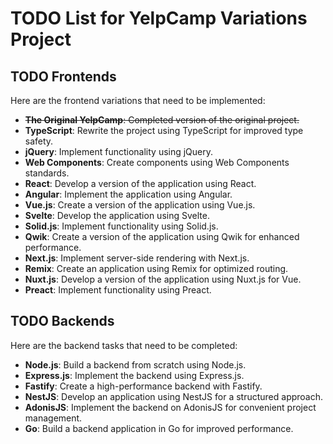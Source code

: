 # TODO List for YelpCamp Variations Project

## TODO Frontends

Here are the frontend variations that need to be implemented:

- ~~**The Original YelpCamp**: Completed version of the original project.~~
- **TypeScript**: Rewrite the project using TypeScript for improved type safety.
- **jQuery**: Implement functionality using jQuery.
- **Web Components**: Create components using Web Components standards.
- **React**: Develop a version of the application using React.
- **Angular**: Implement the application using Angular.
- **Vue.js**: Create a version of the application using Vue.js.
- **Svelte**: Develop the application using Svelte.
- **Solid.js**: Implement functionality using Solid.js.
- **Qwik**: Create a version of the application using Qwik for enhanced performance.
- **Next.js**: Implement server-side rendering with Next.js.
- **Remix**: Create an application using Remix for optimized routing.
- **Nuxt.js**: Develop a version of the application using Nuxt.js for Vue.
- **Preact**: Implement functionality using Preact.

## TODO Backends

Here are the backend tasks that need to be completed:

- **Node.js**: Build a backend from scratch using Node.js.
- **Express.js**: Implement the backend using Express.js.
- **Fastify**: Create a high-performance backend with Fastify.
- **NestJS**: Develop an application using NestJS for a structured approach.
- **AdonisJS**: Implement the backend on AdonisJS for convenient project management.
- **Go**: Build a backend application in Go for improved performance.
